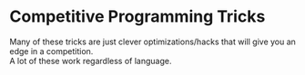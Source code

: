 # Competitive Programming Tricks
Many of these tricks are just clever optimizations/hacks that will give you an edge in a competition. <br />
A lot of these work regardless of language.

